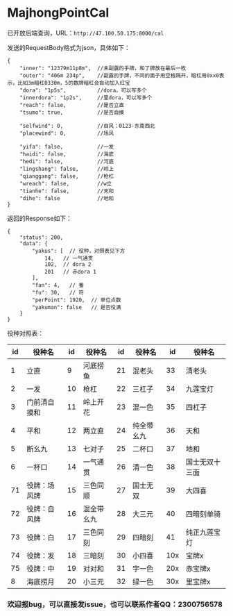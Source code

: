 # MajhongPointCal

已开放后端查询，URL：`http://47.100.50.175:8000/cal`

发送的RequestBody格式为json，具体如下：
```
{
	"inner": "12379m11p8m",  //未副露的手牌，和了牌放在最后一枚
	"outer": "406m 234p",    //副露的手牌，不同的面子用空格隔开，暗杠用0xx0表示，比如3m暗杠0330m，5的数牌暗杠会自动加入红宝
	"dora": "1p5s",          //dora，可以写多个
	"innerdora": "1p2s",     //里dora，可以写多个
	"reach": false,          //是否立直
	"tsumo": true,           //是否自摸
	
	"selfwind": 0,           //自风：0123-东南西北
	"placewind": 0,          //场风
	
	"yifa": false,           //一发
	"haidi": false,          //海底
	"hedi": false,           //河底
	"lingshang": false,      //岭上
	"qianggang": false,      //枪杠
	"wreach": false,         //w立
	"tianhe": false,         //天和
	"dihe": false            //地和
}
```

返回的Response如下：
```
{
    "status": 200,
    "data": {
        "yakus": [  // 役种，对照表见下方
            14,   // 一气通贯
            102,  // dora 2
            201   // 赤dora 1
        ],
        "fan": 4,   // 番
        "fu": 30,   // 符
        "perPoint": 1920,  // 单位点数
        "yakuman": false   // 是否役满
    }
}
```

役种对照表：

id | 役种名 | id | 役种名 | id | 役种名 | id | 役种名 |
--- | ---- | --- | ---- | --- | ---- | --- | ----
1 | 立直 | 9 | 河底捞鱼 | 21 | 混老头 | 33 | 清老头 | 
2 | 一发 | 10 | 枪杠 | 22 | 三杠子 | 34 | 九莲宝灯 | 
3 | 门前清自摸和 | 11 | 岭上开花 | 23 | 混一色 | 35 | 四杠子 | 
4 | 平和 | 12 | 两立直 | 24 | 纯全带幺九 | 36 | 天和 | 
5 | 断幺九 | 13 | 七对子 | 25 | 二杯口 | 37 | 地和 | 
6 | 一杯口 | 14 | 一气通贯 | 26 | 清一色 | 38 | 国士无双十三面 | 
71 | 役牌：场风牌 | 15 | 三色同顺 | 27 | 国士无双 | 39 | 大四喜 | 
72 | 役牌：自风牌 | 16 | 混全带幺九 | 28 | 大三元 | 40 | 四暗刻单骑 | 
73 | 役牌：白 | 17 | 三色同刻 | 29 | 四暗刻 | 41 | 纯正九莲宝灯 | 
74 | 役牌：发 | 18 | 三暗刻 | 30 | 小四喜 | 10x | 宝牌x | 
75 | 役牌：中 | 19 | 对对和 | 31 | 字一色 | 20x | 赤宝牌x | 
8 | 海底捞月 | 20 | 小三元 | 32 | 绿一色 | 30x | 里宝牌x | 

### 欢迎报bug，可以直接发issue，也可以联系作者QQ：2300756578
